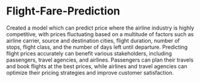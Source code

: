 # Flight-Fare-Prediction
Created a model which can predict price where the
airline industry is highly competitive, with prices
fluctuating based on a multitude of factors such as
airline carrier, source and destination cities, flight
duration, number of stops, flight class, and the
number of days left until departure. Predicting flight
prices accurately can benefit various stakeholders,
including passengers, travel agencies, and airlines.
Passengers can plan their travels and book flights at
the best prices, while airlines and travel agencies
can optimize their pricing strategies and improve
customer satisfaction.
